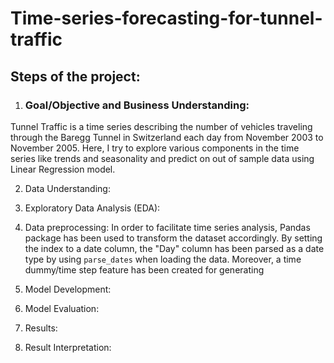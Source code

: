 # Time-series-forecasting-for-tunnel-traffic

## Steps of the project:
1. ### Goal/Objective and Business Understanding:
Tunnel Traffic is a time series describing the number of vehicles traveling through the Baregg Tunnel in Switzerland each day from November 2003 to November 2005. Here, I try to explore various components in the time series like trends and seasonality and predict on out of sample data using Linear Regression model.

2. Data Understanding: 
3. Exploratory Data Analysis (EDA): 

4. Data preprocessing: In order to facilitate time series analysis, Pandas package has been used to transform the dataset accordingly. By setting the index to a date
column, the "Day" column has been parsed as a date type by using `parse_dates` when loading the data. Moreover, a time dummy/time step feature has been created for generating 

5. Model Development: 
6. Model Evaluation: 
7. Results:
8. Result Interpretation:
